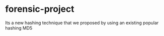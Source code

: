 # forensic-project

Its a new hashing technique that we proposed by using an existing popular hashing MD5
